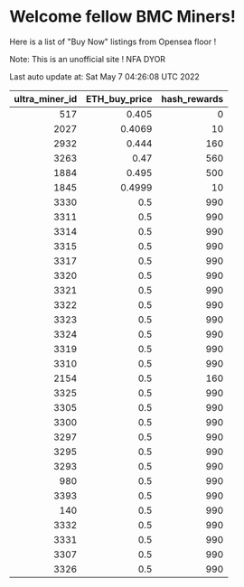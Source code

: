 # Welcome fellow BMC Miners!
Here is a list of "Buy Now" listings from Opensea floor !

Note: This is an unofficial site ! NFA DYOR


Last auto update at: Sat May  7 04:26:08 UTC 2022


|   ultra_miner_id |   ETH_buy_price |   hash_rewards |
|-----------------:|----------------:|---------------:|
|              517 |          0.405  |              0 |
|             2027 |          0.4069 |             10 |
|             2932 |          0.444  |            160 |
|             3263 |          0.47   |            560 |
|             1884 |          0.495  |            500 |
|             1845 |          0.4999 |             10 |
|             3330 |          0.5    |            990 |
|             3311 |          0.5    |            990 |
|             3314 |          0.5    |            990 |
|             3315 |          0.5    |            990 |
|             3317 |          0.5    |            990 |
|             3320 |          0.5    |            990 |
|             3321 |          0.5    |            990 |
|             3322 |          0.5    |            990 |
|             3323 |          0.5    |            990 |
|             3324 |          0.5    |            990 |
|             3319 |          0.5    |            990 |
|             3310 |          0.5    |            990 |
|             2154 |          0.5    |            160 |
|             3325 |          0.5    |            990 |
|             3305 |          0.5    |            990 |
|             3300 |          0.5    |            990 |
|             3297 |          0.5    |            990 |
|             3295 |          0.5    |            990 |
|             3293 |          0.5    |            990 |
|              980 |          0.5    |            990 |
|             3393 |          0.5    |            990 |
|              140 |          0.5    |            990 |
|             3332 |          0.5    |            990 |
|             3331 |          0.5    |            990 |
|             3307 |          0.5    |            990 |
|             3326 |          0.5    |            990 |